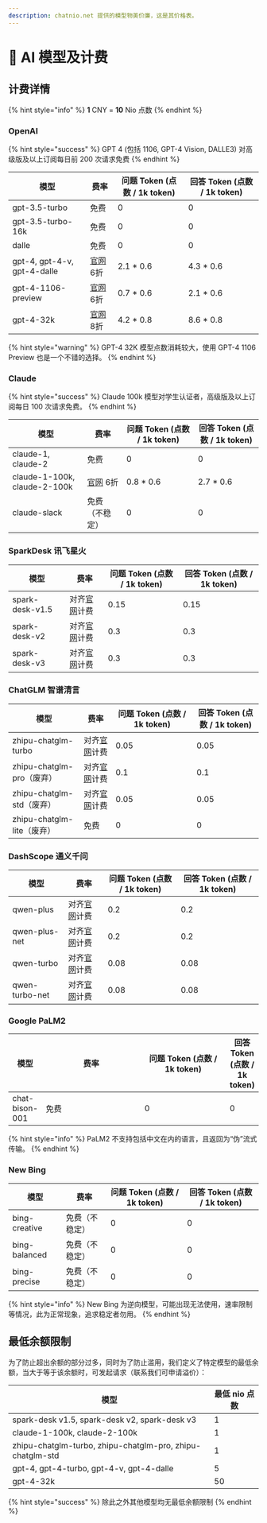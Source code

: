 ```yaml
---
description: chatnio.net 提供的模型物美价廉，这是其价格表。
---
```


# 🧐 AI 模型及计费

## 计费详情

{% hint style="info" %}
**1** CNY = **10** Nio 点数
{% endhint %}

### OpenAI

{% hint style="success" %}
GPT 4 (包括 1106, GPT-4 Vision, DALLE3) 对高级版及以上订阅每日前 200 次请求免费
{% endhint %}

<table><thead><tr><th>模型</th><th>费率</th><th width="126">问题 Token (点数 / 1k token)</th><th>回答 Token (点数 / 1k token)</th></tr></thead><tbody><tr><td>gpt-3.5-turbo</td><td>免费</td><td>0</td><td>0</td></tr><tr><td>gpt-3.5-turbo-16k</td><td>免费</td><td>0</td><td>0</td></tr><tr><td>dalle</td><td>免费</td><td>0</td><td>0</td></tr><tr><td>gpt-4, gpt-4-v, gpt-4-dalle</td><td><a href="https://openai.com/pricing">官网</a> 6折</td><td>2.1 * 0.6</td><td>4.3 * 0.6</td></tr><tr><td>gpt-4-1106-preview</td><td><a href="https://openai.com/pricing">官网</a> 6折</td><td>0.7 * 0.6</td><td>2.1 * 0.6</td></tr><tr><td>gpt-4-32k</td><td><a href="https://openai.com/pricing">官网</a> 8折</td><td>4.2 * 0.8</td><td>8.6 * 0.8</td></tr></tbody></table>

{% hint style="warning" %}
GPT-4 32K 模型点数消耗较大，使用 GPT-4 1106 Preview 也是一个不错的选择。
{% endhint %}

### Claude

{% hint style="success" %}
Claude 100k 模型对学生认证者，高级版及以上订阅每日 100 次请求免费。
{% endhint %}

<table><thead><tr><th>模型</th><th>费率</th><th width="128">问题 Token (点数 / 1k token)</th><th>回答 Token (点数 / 1k token)</th></tr></thead><tbody><tr><td>claude-1, claude-2</td><td>免费</td><td>0</td><td>0</td></tr><tr><td>claude-1-100k, claude-2-100k</td><td><a href="https://anthropic.com/pricing/">官网</a> 6折</td><td>0.8 * 0.6</td><td>2.7 * 0.6</td></tr><tr><td>claude-slack</td><td>免费（不稳定）</td><td>0</td><td>0</td></tr></tbody></table>

### SparkDesk 讯飞星火

<table><thead><tr><th>模型</th><th>费率</th><th width="135">问题 Token (点数 / 1k token)</th><th>回答 Token (点数 / 1k token)</th></tr></thead><tbody><tr><td>spark-desk-v1.5</td><td>对齐<a href="https://xinghuo.xfyun.cn/sparkapi">官网</a>计费</td><td>0.15</td><td>0.15</td></tr><tr><td>spark-desk-v2</td><td>对齐<a href="https://xinghuo.xfyun.cn/sparkapi">官网</a>计费</td><td>0.3</td><td>0.3</td></tr><tr><td>spark-desk-v3</td><td>对齐<a href="https://xinghuo.xfyun.cn/sparkapi">官网</a>计费</td><td>0.3</td><td>0.3</td></tr></tbody></table>

### ChatGLM 智谱清言

<table><thead><tr><th>模型</th><th>费率</th><th width="147">问题 Token (点数 / 1k token)</th><th>回答 Token (点数 / 1k token)</th></tr></thead><tbody><tr><td>zhipu-chatglm-turbo</td><td>对齐<a href="https://open.bigmodel.cn/pricing">官网</a>计费</td><td>0.05</td><td>0.05</td></tr><tr><td>zhipu-chatglm-pro（废弃）</td><td>对齐<a href="https://open.bigmodel.cn/pricing">官网</a>计费</td><td>0.1</td><td>0.1</td></tr><tr><td>zhipu-chatglm-std（废弃）</td><td>对齐<a href="https://open.bigmodel.cn/pricing">官网</a>计费</td><td>0.05</td><td>0.05</td></tr><tr><td>zhipu-chatglm-lite（废弃）</td><td>免费</td><td>0</td><td>0</td></tr></tbody></table>

### DashScope 通义千问

<table><thead><tr><th>模型</th><th>费率</th><th width="131">问题 Token (点数 / 1k token)</th><th>回答 Token (点数 / 1k token)</th></tr></thead><tbody><tr><td>qwen-plus</td><td>对齐<a href="https://help.aliyun.com/zh/dashscope/developer-reference/tongyi-thousand-questions-metering-and-billing">官网</a>计费</td><td>0.2</td><td>0.2</td></tr><tr><td>qwen-plus-net</td><td>对齐<a href="https://help.aliyun.com/zh/dashscope/developer-reference/tongyi-thousand-questions-metering-and-billing">官网</a>计费</td><td>0.2</td><td>0.2</td></tr><tr><td>qwen-turbo</td><td>对齐<a href="https://help.aliyun.com/zh/dashscope/developer-reference/tongyi-thousand-questions-metering-and-billing">官网</a>计费</td><td>0.08</td><td>0.08</td></tr><tr><td>qwen-turbo-net</td><td>对齐<a href="https://help.aliyun.com/zh/dashscope/developer-reference/tongyi-thousand-questions-metering-and-billing">官网</a>计费</td><td>0.08</td><td>0.08</td></tr></tbody></table>

### Google PaLM2

<table><thead><tr><th>模型</th><th width="191">费率</th><th width="161">问题 Token (点数 / 1k token)</th><th>回答 Token (点数 / 1k token)</th></tr></thead><tbody><tr><td>chat-bison-001</td><td>免费</td><td>0</td><td>0</td></tr></tbody></table>

{% hint style="info" %}
PaLM2 不支持包括中文在内的语言，且返回为“伪”流式传输。
{% endhint %}

### New Bing

<table><thead><tr><th>模型</th><th>费率</th><th width="138">问题 Token (点数 / 1k token)</th><th>回答 Token (点数 / 1k token)</th></tr></thead><tbody><tr><td>bing-creative</td><td>免费（不稳定）</td><td>0</td><td>0</td></tr><tr><td>bing-balanced</td><td>免费（不稳定）</td><td>0</td><td>0</td></tr><tr><td>bing-precise</td><td>免费（不稳定）</td><td>0</td><td>0</td></tr></tbody></table>

{% hint style="info" %}
New Bing 为逆向模型，可能出现无法使用，速率限制等情况，此为正常现象，追求稳定者勿用。
{% endhint %}

## 最低余额限制

为了防止超出余额的部分过多，同时为了防止滥用，我们定义了特定模型的最低余额，当大于等于该余额时，可发起请求（联系我们可申请溢价）：

| 模型                                                        | 最低 nio 点数 |
| --------------------------------------------------------- | --------- |
| spark-desk v1.5, spark-desk v2, spark-desk v3             | 1         |
| claude-1-100k, claude-2-100k                              | 1         |
| zhipu-chatglm-turbo, zhipu-chatglm-pro, zhipu-chatglm-std | 1         |
| gpt-4, gpt-4-turbo, gpt-4-v, gpt-4-dalle                  | 5         |
| gpt-4-32k                                                 | 50        |

{% hint style="success" %}
除此之外其他模型均无最低余额限制
{% endhint %}

